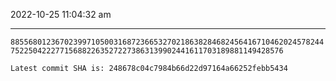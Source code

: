 2022-10-25 11:04:32 am

---

`88556801236702399710500316872366532702186382846824564167104620245782447522504222771568822635272273863139902441611703189881149428576`

`Latest commit SHA is: 248678c04c7984b66d22d97164a66252febb5434 `
